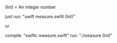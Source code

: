 (Int) = An integer number

just run: "swift measure.swfit (Int)"

or

compile: "swiftc measure.swift"
run: "./measure (Int)"
